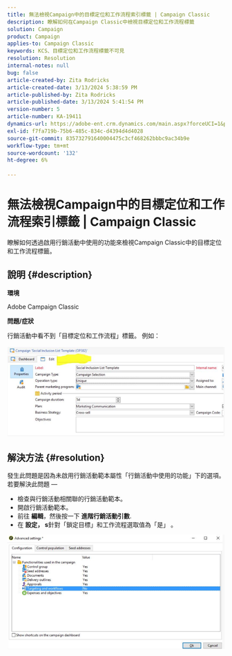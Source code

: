```yaml
---
title: 無法檢視Campaign中的目標定位和工作流程索引標籤 | Campaign Classic
description: 瞭解如何在Campaign Classic中檢視目標定位和工作流程標籤
solution: Campaign
product: Campaign
applies-to: Campaign Classic
keywords: KCS、目標定位和工作流程標籤不可見
resolution: Resolution
internal-notes: null
bug: false
article-created-by: Zita Rodricks
article-created-date: 3/13/2024 5:38:59 PM
article-published-by: Zita Rodricks
article-published-date: 3/13/2024 5:41:54 PM
version-number: 5
article-number: KA-19411
dynamics-url: https://adobe-ent.crm.dynamics.com/main.aspx?forceUCI=1&pagetype=entityrecord&etn=knowledgearticle&id=4f849390-60e1-ee11-904c-0022480a227c
exl-id: f7fa719b-75b6-485c-834c-d4394d4d4028
source-git-commit: 835732791640004475c3cf468262bbbc9ac34b9e
workflow-type: tm+mt
source-wordcount: '132'
ht-degree: 6%

---
```


# 無法檢視Campaign中的目標定位和工作流程索引標籤 | Campaign Classic


瞭解如何透過啟用行銷活動中使用的功能來檢視Campaign Classic中的目標定位和工作流程標籤。

## 說明 {#description}


<b>環境</b>

Adobe Campaign Classic

<b>問題/症狀</b>

行銷活動中看不到「目標定位和工作流程」標籤。 例如：
<br><br>![](assets/___50849390-60e1-ee11-904c-0022480a227c___.png)<br>

## 解決方法 {#resolution}


發生此問題是因為未啟用行銷活動範本屬性「行銷活動中使用的功能」下的選項。 若要解決此問題 — 

- 檢查與行銷活動相關聯的行銷活動範本。
- 開啟行銷活動範本。
- 前往 <b>編輯</b>，然後按一下 <b>進階行銷活動引數</b>.
- 在 <b>設定， s</b>針對「鎖定目標」和工作流程選取值為「是」 。


![](assets/f184a935-4ace-ec11-a7b5-00224809c196.png)
